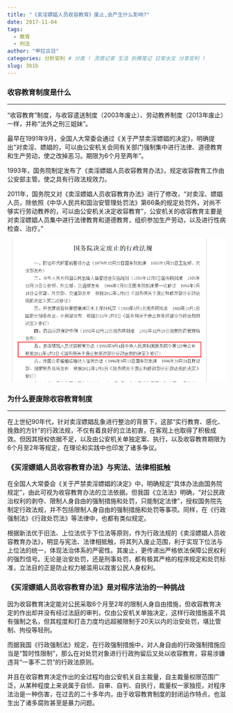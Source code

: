 ```yaml
---
title: "《卖淫嫖娼人员收容教育》废止,会产生什么影响?"
date: 2017-11-04
tags:
  - 教育
  - 刑法
author: "甲拉古日"
categories: 分析安利 # 分类 ! 灵感记录 生活 折腾笔记 日常水文 分享安利 !
slug: 3b1b
---
```


### 收容教育制度是什么
---------

“收容教育”制度，与收容遣送制度（2003年废止）、劳动教养制度（2013年废止）一样，并称“法外之刑三姐妹”。 

最早在1991年9月，全国人大常委会通过《关于严禁卖淫嫖娼的决定》，明确提出“对卖淫、嫖娼的，可以由公安机关会同有关部门强制集中进行法律、道德教育和生产劳动，使之改掉恶习。期限为6个月至两年”。 

1993年，国务院制定发布了《卖淫嫖娼人员收容教育办法》，规定收容教育工作由公安部主管。使之具有行政法规效力。 　

2011年，国务院又对《卖淫嫖娼人员收容教育办法》进行了修改，“对卖淫、嫖娼人员，除依照《中华人民共和国治安管理处罚法》第66条的规定处罚外，对尚不够实行劳动教养的，可以由公安机关决定收容教育”，公安机关的收容教育主要是对卖淫嫖娼人员集中进行法律教育和道德教育，组织参加生产劳动，以及进行性病检查、治疗。”

![废止的法规](/img/2017/11/04/mypc.png)

### 为什么要废除收容教育制度

------------

在上世纪90年代，针对卖淫嫖娼乱象进行整治的背景下，这部“实行教育、感化、挽救的方针”的行政法规，不仅有着良好的立法初衷，在客观上也取得了积极成效。但因其授权依据不足，以及由公安机关单独定案、执行，以及收容教育期限为6个月至2年等规定，在理论和实践中也印发了诸多争议。

### 《买淫嫖娼人员收容教育办法》与宪法、法律相抵触

在全国人大常委会《关于严禁卖淫嫖娼的决定》中，明确规定“具体办法由国务院规定”，由此可视为收容教育办法的立法依据。但我国《立法法》明确，“对公民政治权利的剥夺、限制人身自由的强制措施和处罚，只能制定法律”，授权国务院先制定行政法规，并不包括限制人身自由的强制措施和处罚等事项。同样，在《行政强制法》《行政处罚法》等法律中，也都有类似规定。 　

根据新法优于旧法、上位法优于下位法等原则，作为行政法规的《卖淫嫖娼人员收容教育办法》，明显与宪法、法律相抵触，将其列入废止范围，利于实现下位法与上位法的统一，体现法治体系的严密性。其废止，更传递出严格依法保障公民权利的强烈信号。无论是治安处罚，还是刑事处罚，都有极其严格的程序规定和处罚标准，立法目的正是防止权力被滥用以戕害公民人身权利。 

### 《买淫嫖娼人员收容教育办法》是对程序法治的一种挑战 

因为收容教育决定能对公民采取6个月至2年的限制人身自由措施，但收容教育决定的作出却并没有经过法庭的审判，仅由公安机关单独决定，这样行政措施虽不具有强制之名，但其程度和打击力度均远超被限制于20天以内的治安处罚，堪比管制、拘役等轻刑。 

而据我国《行政强制法》规定，在行政强制措施中，对人身自由的行政强制措施应当是“暂时性限制”，那么在对处罚对象进行行政拘留后又处以收容教育，容易涉嫌违背“一事不二罚”的行政法原则。 

并且在收容教育决定作出的全过程均由公安机关自主裁量，自主裁量权限范围广泛，从某种程度上来说属于自侦、自审、自判、自执行，裁量权一家独揽，对程序法治是一种伤害，在过去的二十多年内，由于收容教育制度的封闭运作特点，也滋生出了诸多腐败甚至是暴力问题。